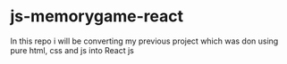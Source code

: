 # js-memorygame-react
In this repo i will be converting my previous project which was don using pure html, css and js into React js
